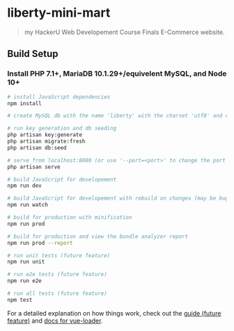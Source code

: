 # liberty-mini-mart

> my HackerU Web Developement Course Finals E-Commerce website.

## Build Setup

### Install PHP 7.1+, MariaDB 10.1.29+/equivelent MySQL, and Node 10+

``` bash
# install JavaScript dependencies
npm install

# create MySQL db with the name 'liberty' with the charset 'utf8' and collation 'utf8_unicode_ci'

# run key generation and db seeding
php artisan key:generate
php artisan migrate:fresh
php artisan db:seed

# serve from localhost:8080 (or use '--port=<port>' to change the port number. )
php artisan serve

# build JavaScript for developement 
npm run dev

# build JavaScript for developement with rebuild on changes (may be buggy at this time)
npm run watch

# build for production with minification
npm run prod

# build for production and view the bundle analyzer report
npm run prod --report

# run unit tests (future feature)
npm run unit

# run e2e tests (future feature)
npm run e2e

# run all tests (future feature)
npm test
```

For a detailed explanation on how things work, check out the [guide (future feature)]() and [docs for vue-loader](http://vuejs.github.io/vue-loader).
